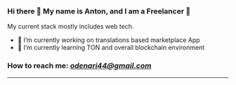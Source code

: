 ### Hi there 👋 My name is Anton, and I am a Freelancer 🙂

My current stack mostly includes web tech.

- 🧮 I’m currently working on translations based marketplace App
- 💠 I’m currently learning TON and overall blockchain environment
 
 ### How to reach me: *odenari44@gmail.com*
---
  

